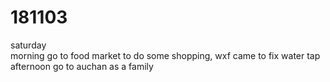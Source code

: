# 181103

saturday  
morning go to food market to do some shopping, wxf came to fix water tap   
afternoon go to auchan as a family  
